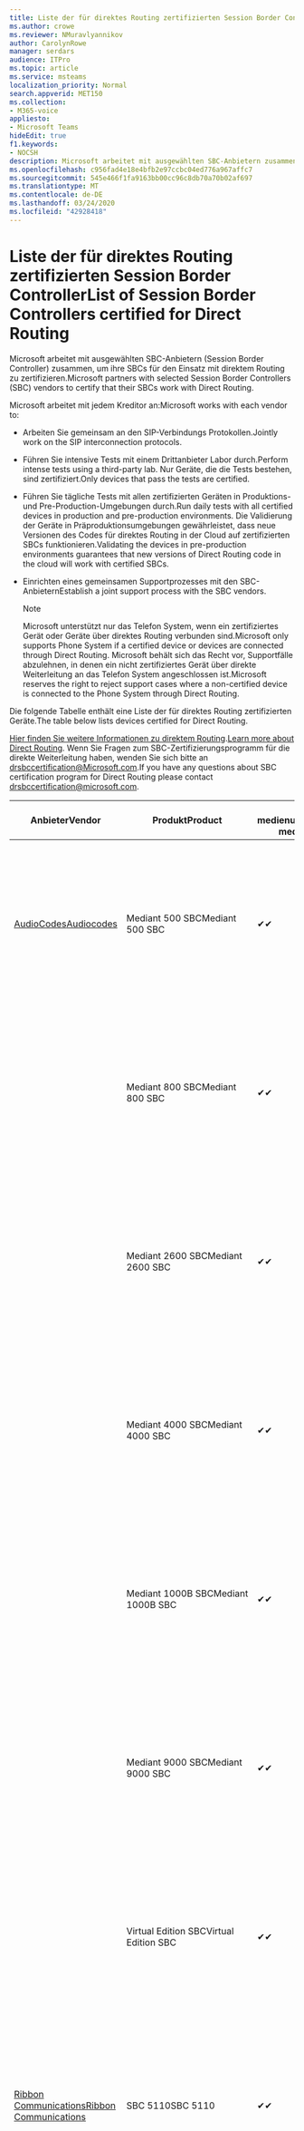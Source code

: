 ```yaml
---
title: Liste der für direktes Routing zertifizierten Session Border Controller
ms.author: crowe
ms.reviewer: NMuravlyannikov
author: CarolynRowe
manager: serdars
audience: ITPro
ms.topic: article
ms.service: msteams
localization_priority: Normal
search.appverid: MET150
ms.collection:
- M365-voice
appliesto:
- Microsoft Teams
hideEdit: true
f1.keywords:
- NOCSH
description: Microsoft arbeitet mit ausgewählten SBC-Anbietern zusammen, um ihre SBCs für den Einsatz mit direktem Routing zu zertifizieren.
ms.openlocfilehash: c956fad4e18e4bfb2e97ccbc04ed776a967affc7
ms.sourcegitcommit: 545e466f1fa9163bb00cc96c8db70a70b02af697
ms.translationtype: MT
ms.contentlocale: de-DE
ms.lasthandoff: 03/24/2020
ms.locfileid: "42928418"
---
```

# <a name="list-of-session-border-controllers-certified-for-direct-routing"></a><span data-ttu-id="4ae35-103">Liste der für direktes Routing zertifizierten Session Border Controller</span><span class="sxs-lookup"><span data-stu-id="4ae35-103">List of Session Border Controllers certified for Direct Routing</span></span>

<span data-ttu-id="4ae35-104">Microsoft arbeitet mit ausgewählten SBC-Anbietern (Session Border Controller) zusammen, um ihre SBCs für den Einsatz mit direktem Routing zu zertifizieren.</span><span class="sxs-lookup"><span data-stu-id="4ae35-104">Microsoft partners with selected Session Border Controllers (SBC) vendors to certify that their SBCs work with Direct Routing.</span></span> 

<span data-ttu-id="4ae35-105">Microsoft arbeitet mit jedem Kreditor an:</span><span class="sxs-lookup"><span data-stu-id="4ae35-105">Microsoft works with each vendor to:</span></span> 

- <span data-ttu-id="4ae35-106">Arbeiten Sie gemeinsam an den SIP-Verbindungs Protokollen.</span><span class="sxs-lookup"><span data-stu-id="4ae35-106">Jointly work on the SIP interconnection protocols.</span></span>
- <span data-ttu-id="4ae35-107">Führen Sie intensive Tests mit einem Drittanbieter Labor durch.</span><span class="sxs-lookup"><span data-stu-id="4ae35-107">Perform intense tests using a third-party lab.</span></span> <span data-ttu-id="4ae35-108">Nur Geräte, die die Tests bestehen, sind zertifiziert.</span><span class="sxs-lookup"><span data-stu-id="4ae35-108">Only devices that pass the tests are certified.</span></span> 
- <span data-ttu-id="4ae35-109">Führen Sie tägliche Tests mit allen zertifizierten Geräten in Produktions-und Pre-Production-Umgebungen durch.</span><span class="sxs-lookup"><span data-stu-id="4ae35-109">Run daily tests with all certified devices in production and pre-production environments.</span></span> <span data-ttu-id="4ae35-110">Die Validierung der Geräte in Präproduktionsumgebungen gewährleistet, dass neue Versionen des Codes für direktes Routing in der Cloud auf zertifizierten SBCs funktionieren.</span><span class="sxs-lookup"><span data-stu-id="4ae35-110">Validating the devices in pre-production environments guarantees that new versions of Direct Routing code in the cloud will work with certified SBCs.</span></span> 
- <span data-ttu-id="4ae35-111">Einrichten eines gemeinsamen Supportprozesses mit den SBC-Anbietern</span><span class="sxs-lookup"><span data-stu-id="4ae35-111">Establish a joint support process with the SBC vendors.</span></span>


  > [!NOTE]
  > <span data-ttu-id="4ae35-112">Microsoft unterstützt nur das Telefon System, wenn ein zertifiziertes Gerät oder Geräte über direktes Routing verbunden sind.</span><span class="sxs-lookup"><span data-stu-id="4ae35-112">Microsoft only supports Phone System if a certified device or devices are connected through Direct Routing.</span></span> <span data-ttu-id="4ae35-113">Microsoft behält sich das Recht vor, Supportfälle abzulehnen, in denen ein nicht zertifiziertes Gerät über direkte Weiterleitung an das Telefon System angeschlossen ist.</span><span class="sxs-lookup"><span data-stu-id="4ae35-113">Microsoft reserves the right to reject support cases where a non-certified device is connected to the Phone System through Direct Routing.</span></span> 

<span data-ttu-id="4ae35-114">Die folgende Tabelle enthält eine Liste der für direktes Routing zertifizierten Geräte.</span><span class="sxs-lookup"><span data-stu-id="4ae35-114">The table below lists devices certified for Direct Routing.</span></span> 

<span data-ttu-id="4ae35-115">[Hier finden Sie weitere Informationen zu direktem Routing](https://aka.ms/dr).</span><span class="sxs-lookup"><span data-stu-id="4ae35-115">[Learn more about Direct Routing](https://aka.ms/dr).</span></span> <span data-ttu-id="4ae35-116">Wenn Sie Fragen zum SBC-Zertifizierungsprogramm für die direkte Weiterleitung haben, wenden Sie sich bitte an drsbccertification@Microsoft.com.</span><span class="sxs-lookup"><span data-stu-id="4ae35-116">If you have any questions about SBC certification program for Direct Routing please contact drsbccertification@microsoft.com.</span></span>


|                                                       <span data-ttu-id="4ae35-117">Anbieter</span><span class="sxs-lookup"><span data-stu-id="4ae35-117">Vendor</span></span>                                                        |       <span data-ttu-id="4ae35-118">Produkt</span><span class="sxs-lookup"><span data-stu-id="4ae35-118">Product</span></span>       | <span data-ttu-id="4ae35-119">Nicht medienumgehung</span><span class="sxs-lookup"><span data-stu-id="4ae35-119">Non-media bypass</span></span> | <span data-ttu-id="4ae35-120">Medienumgehung</span><span class="sxs-lookup"><span data-stu-id="4ae35-120">Media bypass</span></span> | <span data-ttu-id="4ae35-121">Software Version</span><span class="sxs-lookup"><span data-stu-id="4ae35-121">Software version</span></span> | <span data-ttu-id="4ae35-122">Validiert mit E911-Anbietern</span><span class="sxs-lookup"><span data-stu-id="4ae35-122">Validated with E911 providers</span></span> | <span data-ttu-id="4ae35-123">Elin-fähig</span><span class="sxs-lookup"><span data-stu-id="4ae35-123">ELIN capable</span></span>
|---------------------------------------------------------------------------------------------------------------------|---------------------|------------------|--------------|------------------|-----------------|------------------|
| [<span data-ttu-id="4ae35-124">AudioCodes</span><span class="sxs-lookup"><span data-stu-id="4ae35-124">Audiocodes</span></span>](https://www.audiocodes.com/solutions-products/products/products-for-microsoft-365/direct-routing-for-microsoft-teams) |   <span data-ttu-id="4ae35-125">Mediant 500 SBC</span><span class="sxs-lookup"><span data-stu-id="4ae35-125">Mediant 500 SBC</span></span>   |     <span data-ttu-id="4ae35-126">&#10004;</span><span class="sxs-lookup"><span data-stu-id="4ae35-126">&#10004;</span></span>     |   <span data-ttu-id="4ae35-127">&#10004;</span><span class="sxs-lookup"><span data-stu-id="4ae35-127">&#10004;</span></span>    |  <span data-ttu-id="4ae35-128">7.20A.250</span><span class="sxs-lookup"><span data-stu-id="4ae35-128">7.20A.250</span></span>   | <ul> <li> [<span data-ttu-id="4ae35-129">Bandbreiten-dynamisches Standort Routing</span><span class="sxs-lookup"><span data-stu-id="4ae35-129">Bandwidth Dynamic Location Routing</span></span>](https://www.bandwidth.com/partners/microsoft-teams-direct-routing) </li> <li><span data-ttu-id="4ae35-130">Intrado ERS</span><span class="sxs-lookup"><span data-stu-id="4ae35-130">Intrado ERS</span></span> </li> <li><span data-ttu-id="4ae35-131">Intrado EGW</span><span class="sxs-lookup"><span data-stu-id="4ae35-131">Intrado EGW</span></span></li> <li> <span data-ttu-id="4ae35-132">Red Sky Horizon-Mobilität</span><span class="sxs-lookup"><span data-stu-id="4ae35-132">Red Sky Horizon Mobility</span></span> </li>  </ul> |  <span data-ttu-id="4ae35-133">&#10004;</span><span class="sxs-lookup"><span data-stu-id="4ae35-133">&#10004;</span></span>  |
|                                                                                                                     |   <span data-ttu-id="4ae35-134">Mediant 800 SBC</span><span class="sxs-lookup"><span data-stu-id="4ae35-134">Mediant 800 SBC</span></span>   |     <span data-ttu-id="4ae35-135">&#10004;</span><span class="sxs-lookup"><span data-stu-id="4ae35-135">&#10004;</span></span>     |   <span data-ttu-id="4ae35-136">&#10004;</span><span class="sxs-lookup"><span data-stu-id="4ae35-136">&#10004;</span></span>     |  <span data-ttu-id="4ae35-137">7.20A.250</span><span class="sxs-lookup"><span data-stu-id="4ae35-137">7.20A.250</span></span>   | <ul> <li> [<span data-ttu-id="4ae35-138">Bandbreiten-dynamisches Standort Routing</span><span class="sxs-lookup"><span data-stu-id="4ae35-138">Bandwidth Dynamic Location Routing</span></span>](https://www.bandwidth.com/partners/microsoft-teams-direct-routing) </li> <li><span data-ttu-id="4ae35-139">Intrado ERS</span><span class="sxs-lookup"><span data-stu-id="4ae35-139">Intrado ERS</span></span> </li> <li><span data-ttu-id="4ae35-140">Intrado EGW</span><span class="sxs-lookup"><span data-stu-id="4ae35-140">Intrado EGW</span></span></li> <li> <span data-ttu-id="4ae35-141">Red Sky Horizon-Mobilität</span><span class="sxs-lookup"><span data-stu-id="4ae35-141">Red Sky Horizon Mobility</span></span> </li>  </ul>  |  <span data-ttu-id="4ae35-142">&#10004;</span><span class="sxs-lookup"><span data-stu-id="4ae35-142">&#10004;</span></span>  |
|                                                                                                                     |  <span data-ttu-id="4ae35-143">Mediant 2600 SBC</span><span class="sxs-lookup"><span data-stu-id="4ae35-143">Mediant 2600 SBC</span></span>   |     <span data-ttu-id="4ae35-144">&#10004;</span><span class="sxs-lookup"><span data-stu-id="4ae35-144">&#10004;</span></span>     |   <span data-ttu-id="4ae35-145">&#10004;</span><span class="sxs-lookup"><span data-stu-id="4ae35-145">&#10004;</span></span>    |  <span data-ttu-id="4ae35-146">7.20A.250</span><span class="sxs-lookup"><span data-stu-id="4ae35-146">7.20A.250</span></span>   |   <ul> <li> [<span data-ttu-id="4ae35-147">Bandbreiten-dynamisches Standort Routing</span><span class="sxs-lookup"><span data-stu-id="4ae35-147">Bandwidth Dynamic Location Routing</span></span>](https://www.bandwidth.com/partners/microsoft-teams-direct-routing) </li> <li><span data-ttu-id="4ae35-148">Intrado ERS</span><span class="sxs-lookup"><span data-stu-id="4ae35-148">Intrado ERS</span></span> </li> <li><span data-ttu-id="4ae35-149">Intrado EGW</span><span class="sxs-lookup"><span data-stu-id="4ae35-149">Intrado EGW</span></span></li> <li> <span data-ttu-id="4ae35-150">Red Sky Horizon-Mobilität</span><span class="sxs-lookup"><span data-stu-id="4ae35-150">Red Sky Horizon Mobility</span></span> </li>  </ul>  |  <span data-ttu-id="4ae35-151">&#10004;</span><span class="sxs-lookup"><span data-stu-id="4ae35-151">&#10004;</span></span>  |    
|                                                                                                                     |  <span data-ttu-id="4ae35-152">Mediant 4000 SBC</span><span class="sxs-lookup"><span data-stu-id="4ae35-152">Mediant 4000 SBC</span></span>   |     <span data-ttu-id="4ae35-153">&#10004;</span><span class="sxs-lookup"><span data-stu-id="4ae35-153">&#10004;</span></span>     |   <span data-ttu-id="4ae35-154">&#10004;</span><span class="sxs-lookup"><span data-stu-id="4ae35-154">&#10004;</span></span>     |  <span data-ttu-id="4ae35-155">7.20A.250</span><span class="sxs-lookup"><span data-stu-id="4ae35-155">7.20A.250</span></span>   |  <ul> <li> [<span data-ttu-id="4ae35-156">Bandbreiten-dynamisches Standort Routing</span><span class="sxs-lookup"><span data-stu-id="4ae35-156">Bandwidth Dynamic Location Routing</span></span>](https://www.bandwidth.com/partners/microsoft-teams-direct-routing) </li> <li><span data-ttu-id="4ae35-157">Intrado ERS</span><span class="sxs-lookup"><span data-stu-id="4ae35-157">Intrado ERS</span></span> </li> <li><span data-ttu-id="4ae35-158">Intrado EGW</span><span class="sxs-lookup"><span data-stu-id="4ae35-158">Intrado EGW</span></span></li> <li> <span data-ttu-id="4ae35-159">Red Sky Horizon-Mobilität</span><span class="sxs-lookup"><span data-stu-id="4ae35-159">Red Sky Horizon Mobility</span></span> </li>  </ul>  |  <span data-ttu-id="4ae35-160">&#10004;</span><span class="sxs-lookup"><span data-stu-id="4ae35-160">&#10004;</span></span>  |    
|                                                                                                                     | <span data-ttu-id="4ae35-161">Mediant 1000B SBC</span><span class="sxs-lookup"><span data-stu-id="4ae35-161">Mediant 1000B  SBC</span></span>  |     <span data-ttu-id="4ae35-162">&#10004;</span><span class="sxs-lookup"><span data-stu-id="4ae35-162">&#10004;</span></span>     |   <span data-ttu-id="4ae35-163">Ausstehend</span><span class="sxs-lookup"><span data-stu-id="4ae35-163">Pending</span></span>     |  <span data-ttu-id="4ae35-164">7.20A.250</span><span class="sxs-lookup"><span data-stu-id="4ae35-164">7.20A.250</span></span>  |  <ul> <li> [<span data-ttu-id="4ae35-165">Bandbreiten-dynamisches Standort Routing</span><span class="sxs-lookup"><span data-stu-id="4ae35-165">Bandwidth Dynamic Location Routing</span></span>](https://www.bandwidth.com/partners/microsoft-teams-direct-routing) </li> <li><span data-ttu-id="4ae35-166">Intrado ERS</span><span class="sxs-lookup"><span data-stu-id="4ae35-166">Intrado ERS</span></span> </li> <li><span data-ttu-id="4ae35-167">Intrado EGW</span><span class="sxs-lookup"><span data-stu-id="4ae35-167">Intrado EGW</span></span></li> <li> <span data-ttu-id="4ae35-168">Red Sky Horizon-Mobilität</span><span class="sxs-lookup"><span data-stu-id="4ae35-168">Red Sky Horizon Mobility</span></span> </li>  </ul>  |  <span data-ttu-id="4ae35-169">&#10004;</span><span class="sxs-lookup"><span data-stu-id="4ae35-169">&#10004;</span></span>  |    
|                                                                                                                     | <span data-ttu-id="4ae35-170">Mediant 9000  SBC</span><span class="sxs-lookup"><span data-stu-id="4ae35-170">Mediant 9000  SBC</span></span>  |     <span data-ttu-id="4ae35-171">&#10004;</span><span class="sxs-lookup"><span data-stu-id="4ae35-171">&#10004;</span></span>     |   <span data-ttu-id="4ae35-172">&#10004;</span><span class="sxs-lookup"><span data-stu-id="4ae35-172">&#10004;</span></span>     |  <span data-ttu-id="4ae35-173">7.20A.250</span><span class="sxs-lookup"><span data-stu-id="4ae35-173">7.20A.250</span></span>   | <ul> <li> [<span data-ttu-id="4ae35-174">Bandbreiten-dynamisches Standort Routing</span><span class="sxs-lookup"><span data-stu-id="4ae35-174">Bandwidth Dynamic Location Routing</span></span>](https://www.bandwidth.com/partners/microsoft-teams-direct-routing) </li> <li><span data-ttu-id="4ae35-175">Intrado ERS</span><span class="sxs-lookup"><span data-stu-id="4ae35-175">Intrado ERS</span></span> </li> <li><span data-ttu-id="4ae35-176">Intrado EGW</span><span class="sxs-lookup"><span data-stu-id="4ae35-176">Intrado EGW</span></span></li> <li> <span data-ttu-id="4ae35-177">Red Sky Horizon-Mobilität</span><span class="sxs-lookup"><span data-stu-id="4ae35-177">Red Sky Horizon Mobility</span></span> </li>  </ul>    |  <span data-ttu-id="4ae35-178">&#10004;</span><span class="sxs-lookup"><span data-stu-id="4ae35-178">&#10004;</span></span>  |                                                                       
|                                                                                                                     | <span data-ttu-id="4ae35-179">Virtual Edition SBC</span><span class="sxs-lookup"><span data-stu-id="4ae35-179">Virtual Edition SBC</span></span> |     <span data-ttu-id="4ae35-180">&#10004;</span><span class="sxs-lookup"><span data-stu-id="4ae35-180">&#10004;</span></span>     |   <span data-ttu-id="4ae35-181">&#10004;</span><span class="sxs-lookup"><span data-stu-id="4ae35-181">&#10004;</span></span>     |  <span data-ttu-id="4ae35-182">7.20A.250</span><span class="sxs-lookup"><span data-stu-id="4ae35-182">7.20A.250</span></span> |  <ul> <li> [<span data-ttu-id="4ae35-183">Bandbreiten-dynamisches Standort Routing</span><span class="sxs-lookup"><span data-stu-id="4ae35-183">Bandwidth Dynamic Location Routing</span></span>](https://www.bandwidth.com/partners/microsoft-teams-direct-routing) </li> <li><span data-ttu-id="4ae35-184">Intrado ERS</span><span class="sxs-lookup"><span data-stu-id="4ae35-184">Intrado ERS</span></span> </li> <li><span data-ttu-id="4ae35-185">Intrado EGW</span><span class="sxs-lookup"><span data-stu-id="4ae35-185">Intrado EGW</span></span></li> <li> <span data-ttu-id="4ae35-186">Red Sky Horizon-Mobilität</span><span class="sxs-lookup"><span data-stu-id="4ae35-186">Red Sky Horizon Mobility</span></span> </li>  </ul>   |  <span data-ttu-id="4ae35-187">&#10004;</span><span class="sxs-lookup"><span data-stu-id="4ae35-187">&#10004;</span></span>  |    
|  [<span data-ttu-id="4ae35-188">Ribbon Communications</span><span class="sxs-lookup"><span data-stu-id="4ae35-188">Ribbon Communications</span></span>](https://ribboncommunications.com/solutions/enterprise-solutions/microsoft-skype-business)  |      <span data-ttu-id="4ae35-189">SBC 5110</span><span class="sxs-lookup"><span data-stu-id="4ae35-189">SBC 5110</span></span>       |     <span data-ttu-id="4ae35-190">&#10004;</span><span class="sxs-lookup"><span data-stu-id="4ae35-190">&#10004;</span></span>     |   <span data-ttu-id="4ae35-191">&#10004;</span><span class="sxs-lookup"><span data-stu-id="4ae35-191">&#10004;</span></span>    |       <span data-ttu-id="4ae35-192">7,2</span><span class="sxs-lookup"><span data-stu-id="4ae35-192">7.2</span></span>       | <ul> <li> [<span data-ttu-id="4ae35-193">Bandbreiten-dynamisches Standort Routing</span><span class="sxs-lookup"><span data-stu-id="4ae35-193">Bandwidth Dynamic Location Routing</span></span>](https://www.bandwidth.com/partners/microsoft-teams-direct-routing) </li> <li><span data-ttu-id="4ae35-194">Intrado ERS</span><span class="sxs-lookup"><span data-stu-id="4ae35-194">Intrado ERS</span></span> </li> <li><span data-ttu-id="4ae35-195">Intrado EGW</span><span class="sxs-lookup"><span data-stu-id="4ae35-195">Intrado EGW</span></span></li> <li> <span data-ttu-id="4ae35-196">Red Sky Horizon-Mobilität</span><span class="sxs-lookup"><span data-stu-id="4ae35-196">Red Sky Horizon Mobility</span></span> </li>  </ul> |    |    
|                                                                                                                     |      <span data-ttu-id="4ae35-197">SBC 5210</span><span class="sxs-lookup"><span data-stu-id="4ae35-197">SBC 5210</span></span>       |     <span data-ttu-id="4ae35-198">&#10004;</span><span class="sxs-lookup"><span data-stu-id="4ae35-198">&#10004;</span></span>     |  <span data-ttu-id="4ae35-199">&#10004;</span><span class="sxs-lookup"><span data-stu-id="4ae35-199">&#10004;</span></span>    |       <span data-ttu-id="4ae35-200">7,2</span><span class="sxs-lookup"><span data-stu-id="4ae35-200">7.2</span></span>       |  <ul> <li> [<span data-ttu-id="4ae35-201">Bandbreiten-dynamisches Standort Routing</span><span class="sxs-lookup"><span data-stu-id="4ae35-201">Bandwidth Dynamic Location Routing</span></span>](https://www.bandwidth.com/partners/microsoft-teams-direct-routing) </li> <li><span data-ttu-id="4ae35-202">Intrado ERS</span><span class="sxs-lookup"><span data-stu-id="4ae35-202">Intrado ERS</span></span> </li> <li><span data-ttu-id="4ae35-203">Intrado EGW</span><span class="sxs-lookup"><span data-stu-id="4ae35-203">Intrado EGW</span></span></li> <li> <span data-ttu-id="4ae35-204">Red Sky Horizon-Mobilität</span><span class="sxs-lookup"><span data-stu-id="4ae35-204">Red Sky Horizon Mobility</span></span> </li> </ul> |    |    
|                                                                                                                     |      <span data-ttu-id="4ae35-205">SBC 5400</span><span class="sxs-lookup"><span data-stu-id="4ae35-205">SBC 5400</span></span>       |     <span data-ttu-id="4ae35-206">&#10004;</span><span class="sxs-lookup"><span data-stu-id="4ae35-206">&#10004;</span></span>     |   <span data-ttu-id="4ae35-207">&#10004;</span><span class="sxs-lookup"><span data-stu-id="4ae35-207">&#10004;</span></span>   |       <span data-ttu-id="4ae35-208">7,2</span><span class="sxs-lookup"><span data-stu-id="4ae35-208">7.2</span></span>       |  <ul> <li> [<span data-ttu-id="4ae35-209">Bandbreiten-dynamisches Standort Routing</span><span class="sxs-lookup"><span data-stu-id="4ae35-209">Bandwidth Dynamic Location Routing</span></span>](https://www.bandwidth.com/partners/microsoft-teams-direct-routing) </li><li><span data-ttu-id="4ae35-210">Intrado ERS</span><span class="sxs-lookup"><span data-stu-id="4ae35-210">Intrado ERS</span></span> </li> <li><span data-ttu-id="4ae35-211">Intrado EGW</span><span class="sxs-lookup"><span data-stu-id="4ae35-211">Intrado EGW</span></span></li> <li> <span data-ttu-id="4ae35-212">Red Sky Horizon-Mobilität</span><span class="sxs-lookup"><span data-stu-id="4ae35-212">Red Sky Horizon Mobility</span></span> </li> </ul>  ||    
|                                                                                                                     |      <span data-ttu-id="4ae35-213">SBC 7000</span><span class="sxs-lookup"><span data-stu-id="4ae35-213">SBC 7000</span></span>       |     <span data-ttu-id="4ae35-214">&#10004;</span><span class="sxs-lookup"><span data-stu-id="4ae35-214">&#10004;</span></span>     |   <span data-ttu-id="4ae35-215">&#10004;</span><span class="sxs-lookup"><span data-stu-id="4ae35-215">&#10004;</span></span>    |       <span data-ttu-id="4ae35-216">7,2</span><span class="sxs-lookup"><span data-stu-id="4ae35-216">7.2</span></span>       |   <ul> <li> [<span data-ttu-id="4ae35-217">Bandbreiten-dynamisches Standort Routing</span><span class="sxs-lookup"><span data-stu-id="4ae35-217">Bandwidth Dynamic Location Routing</span></span>](https://www.bandwidth.com/partners/microsoft-teams-direct-routing) </li> <li><span data-ttu-id="4ae35-218">Intrado ERS</span><span class="sxs-lookup"><span data-stu-id="4ae35-218">Intrado ERS</span></span> </li> <li><span data-ttu-id="4ae35-219">Intrado EGW</span><span class="sxs-lookup"><span data-stu-id="4ae35-219">Intrado EGW</span></span></li> <li> <span data-ttu-id="4ae35-220">Red Sky Horizon-Mobilität</span><span class="sxs-lookup"><span data-stu-id="4ae35-220">Red Sky Horizon Mobility</span></span> </li> </ul> |  |    
|                                                                                                                     |       <span data-ttu-id="4ae35-221">SBC SWe</span><span class="sxs-lookup"><span data-stu-id="4ae35-221">SBC SWe</span></span>       |     <span data-ttu-id="4ae35-222">&#10004;</span><span class="sxs-lookup"><span data-stu-id="4ae35-222">&#10004;</span></span>     |   <span data-ttu-id="4ae35-223">&#10004;</span><span class="sxs-lookup"><span data-stu-id="4ae35-223">&#10004;</span></span>   |       <span data-ttu-id="4ae35-224">7,2</span><span class="sxs-lookup"><span data-stu-id="4ae35-224">7.2</span></span>       |   <ul> <li> [<span data-ttu-id="4ae35-225">Bandbreiten-dynamisches Standort Routing</span><span class="sxs-lookup"><span data-stu-id="4ae35-225">Bandwidth Dynamic Location Routing</span></span>](https://www.bandwidth.com/partners/microsoft-teams-direct-routing) </li> <li><span data-ttu-id="4ae35-226">Intrado ERS</span><span class="sxs-lookup"><span data-stu-id="4ae35-226">Intrado ERS</span></span> </li> <li><span data-ttu-id="4ae35-227">Intrado EGW</span><span class="sxs-lookup"><span data-stu-id="4ae35-227">Intrado EGW</span></span></li> <li> <span data-ttu-id="4ae35-228">Red Sky Horizon-Mobilität</span><span class="sxs-lookup"><span data-stu-id="4ae35-228">Red Sky Horizon Mobility</span></span> </li> </ul> |    |    
|                                                                                                                     |      <span data-ttu-id="4ae35-229">SBC 1000</span><span class="sxs-lookup"><span data-stu-id="4ae35-229">SBC 1000</span></span>       |     <span data-ttu-id="4ae35-230">&#10004;</span><span class="sxs-lookup"><span data-stu-id="4ae35-230">&#10004;</span></span>     |   <span data-ttu-id="4ae35-231">&#10004;</span><span class="sxs-lookup"><span data-stu-id="4ae35-231">&#10004;</span></span>    |      <span data-ttu-id="4ae35-232">8.0.3 (Build 537)</span><span class="sxs-lookup"><span data-stu-id="4ae35-232">8.0.3 (build 537)</span></span>     |  <ul> <li> [<span data-ttu-id="4ae35-233">Bandbreiten-dynamisches Standort Routing</span><span class="sxs-lookup"><span data-stu-id="4ae35-233">Bandwidth Dynamic Location Routing</span></span>](https://www.bandwidth.com/partners/microsoft-teams-direct-routing) </li> <li> <span data-ttu-id="4ae35-234">Intrado ERS</span><span class="sxs-lookup"><span data-stu-id="4ae35-234">Intrado ERS</span></span> </li> <li><span data-ttu-id="4ae35-235">Intrado EGW</span><span class="sxs-lookup"><span data-stu-id="4ae35-235">Intrado EGW</span></span> </li> <li> <span data-ttu-id="4ae35-236">Red Sky Horizon-Mobilität</span><span class="sxs-lookup"><span data-stu-id="4ae35-236">Red Sky Horizon Mobility</span></span> </li> </ul>   |  <span data-ttu-id="4ae35-237">&#10004;</span><span class="sxs-lookup"><span data-stu-id="4ae35-237">&#10004;</span></span>   |    
|                                                                                                                     |      <span data-ttu-id="4ae35-238">SBC 2000</span><span class="sxs-lookup"><span data-stu-id="4ae35-238">SBC 2000</span></span>       |     <span data-ttu-id="4ae35-239">&#10004;</span><span class="sxs-lookup"><span data-stu-id="4ae35-239">&#10004;</span></span>     |   <span data-ttu-id="4ae35-240">&#10004;</span><span class="sxs-lookup"><span data-stu-id="4ae35-240">&#10004;</span></span>   |     <span data-ttu-id="4ae35-241">8.0.3 (Build 537)</span><span class="sxs-lookup"><span data-stu-id="4ae35-241">8.0.3 (build 537)</span></span>     |  <ul> <li>[<span data-ttu-id="4ae35-242">Bandbreiten-dynamisches Standort Routing</span><span class="sxs-lookup"><span data-stu-id="4ae35-242">Bandwidth Dynamic Location Routing</span></span>](https://www.bandwidth.com/partners/microsoft-teams-direct-routing) </li> <li> <span data-ttu-id="4ae35-243">Intrado ERS</span><span class="sxs-lookup"><span data-stu-id="4ae35-243">Intrado ERS</span></span> </li> <li><span data-ttu-id="4ae35-244">Intrado EGW</span><span class="sxs-lookup"><span data-stu-id="4ae35-244">Intrado EGW</span></span> </li> <li> <span data-ttu-id="4ae35-245">Red Sky Horizon-Mobilität</span><span class="sxs-lookup"><span data-stu-id="4ae35-245">Red Sky Horizon Mobility</span></span> </li> </ul>   |     <span data-ttu-id="4ae35-246">&#10004;</span><span class="sxs-lookup"><span data-stu-id="4ae35-246">&#10004;</span></span>     |    
|                                                                                                                     |    <span data-ttu-id="4ae35-247">Lite SBC Schwedisch</span><span class="sxs-lookup"><span data-stu-id="4ae35-247">SBC SWe Lite</span></span>     |     <span data-ttu-id="4ae35-248">&#10004;</span><span class="sxs-lookup"><span data-stu-id="4ae35-248">&#10004;</span></span>     |  <span data-ttu-id="4ae35-249">&#10004;</span><span class="sxs-lookup"><span data-stu-id="4ae35-249">&#10004;</span></span>    |      <span data-ttu-id="4ae35-250">8.0.3 (Build 216)</span><span class="sxs-lookup"><span data-stu-id="4ae35-250">8.0.3 (build 216)</span></span>    |  <ul> <li> [<span data-ttu-id="4ae35-251">Bandbreiten-dynamisches Standort Routing</span><span class="sxs-lookup"><span data-stu-id="4ae35-251">Bandwidth Dynamic Location Routing</span></span>](https://www.bandwidth.com/partners/microsoft-teams-direct-routing) </li> <li> <span data-ttu-id="4ae35-252">Intrado ERS</span><span class="sxs-lookup"><span data-stu-id="4ae35-252">Intrado ERS</span></span> </li> <li><span data-ttu-id="4ae35-253">Intrado EGW</span><span class="sxs-lookup"><span data-stu-id="4ae35-253">Intrado EGW</span></span> </li> <li> <span data-ttu-id="4ae35-254">Red Sky Horizon-Mobilität</span><span class="sxs-lookup"><span data-stu-id="4ae35-254">Red Sky Horizon Mobility</span></span> </li> </ul>    |     <span data-ttu-id="4ae35-255">&#10004;</span><span class="sxs-lookup"><span data-stu-id="4ae35-255">&#10004;</span></span>     |   
| | <span data-ttu-id="4ae35-256">EdgeMarc-Serie</span><span class="sxs-lookup"><span data-stu-id="4ae35-256">EdgeMarc Series</span></span> |  <span data-ttu-id="4ae35-257">&#10004;</span><span class="sxs-lookup"><span data-stu-id="4ae35-257">&#10004;</span></span> | | <span data-ttu-id="4ae35-258">15.6.1</span><span class="sxs-lookup"><span data-stu-id="4ae35-258">15.6.1</span></span> | 
|                     [<span data-ttu-id="4ae35-259">Thinktel</span><span class="sxs-lookup"><span data-stu-id="4ae35-259">Thinktel</span></span>](https://www.thinktel.ca/services/think-365/think-365-overview/)                      |    <span data-ttu-id="4ae35-260">Think 365 SBC</span><span class="sxs-lookup"><span data-stu-id="4ae35-260">Think 365 SBC</span></span>    |     <span data-ttu-id="4ae35-261">&#10004;</span><span class="sxs-lookup"><span data-stu-id="4ae35-261">&#10004;</span></span>     |        <span data-ttu-id="4ae35-262">Ausstehend</span><span class="sxs-lookup"><span data-stu-id="4ae35-262">Pending</span></span>   |       <span data-ttu-id="4ae35-263">V1.4</span><span class="sxs-lookup"><span data-stu-id="4ae35-263">V1.4</span></span>       |     |    |    
|                     [<span data-ttu-id="4ae35-264">Oracle</span><span class="sxs-lookup"><span data-stu-id="4ae35-264">Oracle</span></span>](https://www.oracle.com/industries/communications/enterprise-session-border-controller/microsoft.html)                      |    <span data-ttu-id="4ae35-265">AP 1100</span><span class="sxs-lookup"><span data-stu-id="4ae35-265">AP 1100</span></span>      |    <span data-ttu-id="4ae35-266">&#10004;</span><span class="sxs-lookup"><span data-stu-id="4ae35-266">&#10004;</span></span>     |    <span data-ttu-id="4ae35-267">&#10004;</span><span class="sxs-lookup"><span data-stu-id="4ae35-267">&#10004;</span></span>    |   <span data-ttu-id="4ae35-268">8.3.0.0.1</span><span class="sxs-lookup"><span data-stu-id="4ae35-268">8.3.0.0.1</span></span> |   <ul> <li> [<span data-ttu-id="4ae35-269">Bandbreiten-dynamisches Standort Routing</span><span class="sxs-lookup"><span data-stu-id="4ae35-269">Bandwidth Dynamic Location Routing</span></span>](https://www.bandwidth.com/partners/microsoft-teams-direct-routing) </li> <li><span data-ttu-id="4ae35-270">Intrado ERS</span><span class="sxs-lookup"><span data-stu-id="4ae35-270">Intrado ERS</span></span> </li> <li><span data-ttu-id="4ae35-271">Intrado EGW</span><span class="sxs-lookup"><span data-stu-id="4ae35-271">Intrado EGW</span></span></li> <li> <span data-ttu-id="4ae35-272">Red Sky Horizon-Mobilität</span><span class="sxs-lookup"><span data-stu-id="4ae35-272">Red Sky Horizon Mobility</span></span> </li>  </ul>   |  <span data-ttu-id="4ae35-273">&#10004;</span><span class="sxs-lookup"><span data-stu-id="4ae35-273">&#10004;</span></span>  |    
|                                                                                                                    |    <span data-ttu-id="4ae35-274">AP 3900</span><span class="sxs-lookup"><span data-stu-id="4ae35-274">AP 3900</span></span>           |    <span data-ttu-id="4ae35-275">&#10004;</span><span class="sxs-lookup"><span data-stu-id="4ae35-275">&#10004;</span></span>     |    <span data-ttu-id="4ae35-276">&#10004;</span><span class="sxs-lookup"><span data-stu-id="4ae35-276">&#10004;</span></span>   |   <span data-ttu-id="4ae35-277">8.3.0.0.1</span><span class="sxs-lookup"><span data-stu-id="4ae35-277">8.3.0.0.1</span></span>  |  <ul> <li> [<span data-ttu-id="4ae35-278">Bandbreiten-dynamisches Standort Routing</span><span class="sxs-lookup"><span data-stu-id="4ae35-278">Bandwidth Dynamic Location Routing</span></span>](https://www.bandwidth.com/partners/microsoft-teams-direct-routing) </li> <li><span data-ttu-id="4ae35-279">Intrado ERS</span><span class="sxs-lookup"><span data-stu-id="4ae35-279">Intrado ERS</span></span> </li> <li><span data-ttu-id="4ae35-280">Intrado EGW</span><span class="sxs-lookup"><span data-stu-id="4ae35-280">Intrado EGW</span></span></li> <li> <span data-ttu-id="4ae35-281">Red Sky Horizon-Mobilität</span><span class="sxs-lookup"><span data-stu-id="4ae35-281">Red Sky Horizon Mobility</span></span> </li>  </ul>  |  <span data-ttu-id="4ae35-282">&#10004;</span><span class="sxs-lookup"><span data-stu-id="4ae35-282">&#10004;</span></span>  |    
|                                                                                                                    |      <span data-ttu-id="4ae35-283">AP 4600</span><span class="sxs-lookup"><span data-stu-id="4ae35-283">AP 4600</span></span>         |    <span data-ttu-id="4ae35-284">&#10004;</span><span class="sxs-lookup"><span data-stu-id="4ae35-284">&#10004;</span></span>   |    <span data-ttu-id="4ae35-285">&#10004;</span><span class="sxs-lookup"><span data-stu-id="4ae35-285">&#10004;</span></span>     |     <span data-ttu-id="4ae35-286">8.3.0.0.1</span><span class="sxs-lookup"><span data-stu-id="4ae35-286">8.3.0.0.1</span></span>  |  <ul> <li> [<span data-ttu-id="4ae35-287">Bandbreiten-dynamisches Standort Routing</span><span class="sxs-lookup"><span data-stu-id="4ae35-287">Bandwidth Dynamic Location Routing</span></span>](https://www.bandwidth.com/partners/microsoft-teams-direct-routing) </li> <li><span data-ttu-id="4ae35-288">Intrado ERS</span><span class="sxs-lookup"><span data-stu-id="4ae35-288">Intrado ERS</span></span> </li> <li><span data-ttu-id="4ae35-289">Intrado EGW</span><span class="sxs-lookup"><span data-stu-id="4ae35-289">Intrado EGW</span></span></li> <li> <span data-ttu-id="4ae35-290">Red Sky Horizon-Mobilität</span><span class="sxs-lookup"><span data-stu-id="4ae35-290">Red Sky Horizon Mobility</span></span> </li>  </ul>  |  <span data-ttu-id="4ae35-291">&#10004;</span><span class="sxs-lookup"><span data-stu-id="4ae35-291">&#10004;</span></span>  |    
|                                                                                                                    |      <span data-ttu-id="4ae35-292">AP 6300</span><span class="sxs-lookup"><span data-stu-id="4ae35-292">AP 6300</span></span>         |    <span data-ttu-id="4ae35-293">&#10004;</span><span class="sxs-lookup"><span data-stu-id="4ae35-293">&#10004;</span></span>   |    <span data-ttu-id="4ae35-294">&#10004;</span><span class="sxs-lookup"><span data-stu-id="4ae35-294">&#10004;</span></span>     |     <span data-ttu-id="4ae35-295">8.3.0.0.1</span><span class="sxs-lookup"><span data-stu-id="4ae35-295">8.3.0.0.1</span></span>  |  <ul> <li> [<span data-ttu-id="4ae35-296">Bandbreiten-dynamisches Standort Routing</span><span class="sxs-lookup"><span data-stu-id="4ae35-296">Bandwidth Dynamic Location Routing</span></span>](https://www.bandwidth.com/partners/microsoft-teams-direct-routing) </li> <li><span data-ttu-id="4ae35-297">Intrado ERS</span><span class="sxs-lookup"><span data-stu-id="4ae35-297">Intrado ERS</span></span> </li> <li><span data-ttu-id="4ae35-298">Intrado EGW</span><span class="sxs-lookup"><span data-stu-id="4ae35-298">Intrado EGW</span></span></li> <li> <span data-ttu-id="4ae35-299">Red Sky Horizon-Mobilität</span><span class="sxs-lookup"><span data-stu-id="4ae35-299">Red Sky Horizon Mobility</span></span> </li>  </ul>   |  <span data-ttu-id="4ae35-300">&#10004;</span><span class="sxs-lookup"><span data-stu-id="4ae35-300">&#10004;</span></span>  |    
|                                                                                                                   |      <span data-ttu-id="4ae35-301">AP 6350</span><span class="sxs-lookup"><span data-stu-id="4ae35-301">AP 6350</span></span>           |    <span data-ttu-id="4ae35-302">&#10004;</span><span class="sxs-lookup"><span data-stu-id="4ae35-302">&#10004;</span></span>   |    <span data-ttu-id="4ae35-303">&#10004;</span><span class="sxs-lookup"><span data-stu-id="4ae35-303">&#10004;</span></span>    |     <span data-ttu-id="4ae35-304">8.3.0.0.1</span><span class="sxs-lookup"><span data-stu-id="4ae35-304">8.3.0.0.1</span></span>  |   <ul> <li> [<span data-ttu-id="4ae35-305">Bandbreiten-dynamisches Standort Routing</span><span class="sxs-lookup"><span data-stu-id="4ae35-305">Bandwidth Dynamic Location Routing</span></span>](https://www.bandwidth.com/partners/microsoft-teams-direct-routing) </li> <li><span data-ttu-id="4ae35-306">Intrado ERS</span><span class="sxs-lookup"><span data-stu-id="4ae35-306">Intrado ERS</span></span> </li> <li><span data-ttu-id="4ae35-307">Intrado EGW</span><span class="sxs-lookup"><span data-stu-id="4ae35-307">Intrado EGW</span></span></li> <li> <span data-ttu-id="4ae35-308">Red Sky Horizon-Mobilität</span><span class="sxs-lookup"><span data-stu-id="4ae35-308">Red Sky Horizon Mobility</span></span> </li>  </ul>  |  <span data-ttu-id="4ae35-309">&#10004;</span><span class="sxs-lookup"><span data-stu-id="4ae35-309">&#10004;</span></span>  |                                            
|                                                                                                                    |      <span data-ttu-id="4ae35-310">VME</span><span class="sxs-lookup"><span data-stu-id="4ae35-310">VME</span></span>           |    <span data-ttu-id="4ae35-311">&#10004;</span><span class="sxs-lookup"><span data-stu-id="4ae35-311">&#10004;</span></span>    |    <span data-ttu-id="4ae35-312">&#10004;</span><span class="sxs-lookup"><span data-stu-id="4ae35-312">&#10004;</span></span>    |     <span data-ttu-id="4ae35-313">8.3.0.0.1</span><span class="sxs-lookup"><span data-stu-id="4ae35-313">8.3.0.0.1</span></span>   |   <ul> <li> [<span data-ttu-id="4ae35-314">Bandbreiten-dynamisches Standort Routing</span><span class="sxs-lookup"><span data-stu-id="4ae35-314">Bandwidth Dynamic Location Routing</span></span>](https://www.bandwidth.com/partners/microsoft-teams-direct-routing) </li> <li><span data-ttu-id="4ae35-315">Intrado ERS</span><span class="sxs-lookup"><span data-stu-id="4ae35-315">Intrado ERS</span></span> </li> <li><span data-ttu-id="4ae35-316">Intrado EGW</span><span class="sxs-lookup"><span data-stu-id="4ae35-316">Intrado EGW</span></span></li> <li> <span data-ttu-id="4ae35-317">Red Sky Horizon-Mobilität</span><span class="sxs-lookup"><span data-stu-id="4ae35-317">Red Sky Horizon Mobility</span></span> </li>  </ul>  |  <span data-ttu-id="4ae35-318">&#10004;</span><span class="sxs-lookup"><span data-stu-id="4ae35-318">&#10004;</span></span>  |    
|                     [<span data-ttu-id="4ae35-319">TE-SYSTEMS</span><span class="sxs-lookup"><span data-stu-id="4ae35-319">TE-SYSTEMS</span></span>](https://www.anynode.de/anynode-and-microsoft-teams/)                               |     <span data-ttu-id="4ae35-320">anynode</span><span class="sxs-lookup"><span data-stu-id="4ae35-320">anynode</span></span>         |     <span data-ttu-id="4ae35-321">&#10004;</span><span class="sxs-lookup"><span data-stu-id="4ae35-321">&#10004;</span></span>   |  <span data-ttu-id="4ae35-322">&#10004;</span><span class="sxs-lookup"><span data-stu-id="4ae35-322">&#10004;</span></span>   |      <span data-ttu-id="4ae35-323">v3.16.2</span><span class="sxs-lookup"><span data-stu-id="4ae35-323">v3.16.2</span></span>      |     |    |    


<span data-ttu-id="4ae35-324">In der folgenden Tabelle sind Geräte aufgeführt, die für die Interoperabilität zwischen direktem Routing und analogen Geräten überprüft werden.</span><span class="sxs-lookup"><span data-stu-id="4ae35-324">The following table lists devices that are verified for interoperability between Direct Routing and Analog Devices.</span></span>

|                                                       <span data-ttu-id="4ae35-325">Anbieter</span><span class="sxs-lookup"><span data-stu-id="4ae35-325">Vendor</span></span>                                                        |       <span data-ttu-id="4ae35-326">Produkt</span><span class="sxs-lookup"><span data-stu-id="4ae35-326">Product</span></span>       | <span data-ttu-id="4ae35-327">Überprüft</span><span class="sxs-lookup"><span data-stu-id="4ae35-327">Verified</span></span>
|---------------------------------------------------------------------------------------------------------------------|---------------------|------------------|
| [<span data-ttu-id="4ae35-328">AudioCodes</span><span class="sxs-lookup"><span data-stu-id="4ae35-328">Audiocodes</span></span>](https://www.audiocodes.com/solutions-products/products/products-for-microsoft-365/direct-routing-for-microsoft-teams) |   [<span data-ttu-id="4ae35-329">ATA-1</span><span class="sxs-lookup"><span data-stu-id="4ae35-329">ATA-1</span></span>](https://www.audiocodes.com/media/2373/mp-1xx-and-mp-124-datasheet.pdf)   |     <span data-ttu-id="4ae35-330">&#10004;</span><span class="sxs-lookup"><span data-stu-id="4ae35-330">&#10004;</span></span>     |
| [<span data-ttu-id="4ae35-331">AudioCodes</span><span class="sxs-lookup"><span data-stu-id="4ae35-331">Audiocodes</span></span>](https://www.audiocodes.com/solutions-products/products/products-for-microsoft-365/direct-routing-for-microsoft-teams) |   [<span data-ttu-id="4ae35-332">ATA-2</span><span class="sxs-lookup"><span data-stu-id="4ae35-332">ATA-2</span></span>](https://www.audiocodes.com/media/2399/mediapack-20x-mp-20x-analog-telephone-adapters-datasheet.pdf)   |     <span data-ttu-id="4ae35-333">&#10004;</span><span class="sxs-lookup"><span data-stu-id="4ae35-333">&#10004;</span></span>     |
| [<span data-ttu-id="4ae35-334">Multifunktionsleiste</span><span class="sxs-lookup"><span data-stu-id="4ae35-334">Ribbon</span></span>](https://ribboncommunications.com/solutions/enterprise-solutions/microsoft-solutions) |   [<span data-ttu-id="4ae35-335">SBC 1000. Software Version: 8.1.1 (Build 527)</span><span class="sxs-lookup"><span data-stu-id="4ae35-335">SBC 1000. Software version: 8.1.1 (build 527)</span></span>](https://support.sonus.net/display/UXDOC81/Connect+SBC+Edge+to+Microsoft+Teams+Direct+Routing+to+Support+Analog+Devices)   |     <span data-ttu-id="4ae35-336">&#10004;</span><span class="sxs-lookup"><span data-stu-id="4ae35-336">&#10004;</span></span>     |
| [<span data-ttu-id="4ae35-337">Multifunktionsleiste</span><span class="sxs-lookup"><span data-stu-id="4ae35-337">Ribbon</span></span>](https://ribboncommunications.com/solutions/enterprise-solutions/microsoft-solutions) |   [<span data-ttu-id="4ae35-338">SBC 2000. Software Version: 8.1.1 (Build 527)</span><span class="sxs-lookup"><span data-stu-id="4ae35-338">SBC 2000. Software version: 8.1.1 (build 527)</span></span>](https://support.sonus.net/display/UXDOC81/Connect+SBC+Edge+to+Microsoft+Teams+Direct+Routing+to+Support+Analog+Devices)   |     <span data-ttu-id="4ae35-339">&#10004;</span><span class="sxs-lookup"><span data-stu-id="4ae35-339">&#10004;</span></span>     |


<span data-ttu-id="4ae35-340">Wenn Sie uns Produktfeedback zu Teams geben möchten, beispielsweise Ideen für neue Features, lesen Sie [UserVoice](https://microsoftteams.uservoice.com) beachten Sie die Zertifizierung, die einer Hauptversion gewährt wird.</span><span class="sxs-lookup"><span data-stu-id="4ae35-340">To give us product feedback about Teams, such as ideas for new features, see [Uservoice](https://microsoftteams.uservoice.com) Note the certification granted to a major version.</span></span> <span data-ttu-id="4ae35-341">Das bedeutet, dass Firmware mit einer beliebigen Anzahl in der SBC-Firmware nach der Hauptversion unterstützt wird.</span><span class="sxs-lookup"><span data-stu-id="4ae35-341">That means that firmware with any number in the SBC firmware following the major version is supported.</span></span>
